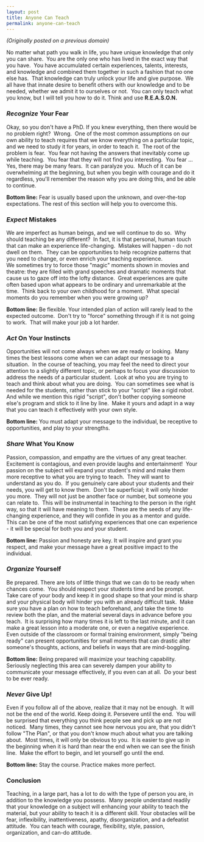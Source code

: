 ```yaml
---
layout: post
title: Anyone Can Teach
permalink: anyone-can-teach
---
```


*(Originally posted on a previous domain)*

No matter what path you walk in life, you have unique knowledge that only you can share.  You are the only one who has lived in the exact way that you have.  You have accumulated certain experiences, talents, interests, and knowledge and combined them together in such a fashion that no one else has.  That knowledge can truly unlock your life and give purpose.  We all have that innate desire to benefit others with our knowledge and to be needed, whether we admit it to ourselves or not.  You can only teach what you know, but I will tell you how to do it. Think and use **R.E.A.S.O.N.**


### *Recognize* Your Fear

Okay, so you don't have a PhD. If you knew everything, then there would be no problem right?  Wrong.  One of the most common assumptions on our own ability to teach requires that we know everything on a particular topic, and we need to study it for years, in order to teach it.  The root of the problem is fear.  You fear not having the answers that inevitably come up while teaching.  You fear that they will not find you interesting.  You fear ...   Yes, there may be many fears.  It can paralyze you.  Much of it can be overwhelming at the beginning, but when you begin with courage and do it regardless, you'll remember the reason why you are doing this, and be able to continue.

**Bottom line:** Fear is usually based upon the unknown, and over-the-top expectations. The rest of this section will help you to overcome this.


### *Expect* Mistakes

We are imperfect as human beings, and we will continue to do so.  Why should teaching be any different?  In fact, it is that personal, human touch that can make an experience life-changing.  Mistakes will happen - do not dwell on them.  They can be opportunities to help recognize patterns that you need to change, or even enrich your teaching experience. We sometimes try to force those "magic" moments shown in movies and theatre: they are filled with grand speeches and dramatic moments that cause us to gaze off into the lofty distance.  Great experiences are quite often based upon what appears to be ordinary and unremarkable at the time.  Think back to your own childhood for a moment.  What special moments do you remember when you were growing up?

**Bottom line:** Be flexible. Your intended plan of action will rarely lead to the expected outcome.  Don't try to "force" something through if it is not going to work.  That will make your job a lot harder.


### *Act* On Your Instincts

Opportunities will not come always when we are ready or looking.  Many times the best lessons come when we can adapt our message to a situation.  In the course of teaching, you may feel the need to direct your attention to a slightly different topic, or perhaps to focus your discussion to address the needs of a particular student.  Look at who you are trying to teach and think about what you are doing.  You can sometimes see what is needed for the students, rather than stick to your "script" like a rigid robot. And while we mention this rigid "script", don't bother copying someone else's program and stick to it line by line.  Make it yours and adapt in a way that you can teach it effectively with your own style.

**Bottom line:** You must adapt your message to the individual, be receptive to opportunities, and play to your strengths.


### *Share* What You Know

Passion, compassion, and empathy are the virtues of any great teacher.  Excitement is contagious, and even provide laughs and entertainment!  Your passion on the subject will expand your student's mind and make them more receptive to what you are trying to teach.  They will want to understand as you do.  If you genuinely care about your students and their needs, you will get to know them.  Don't be superficial; it will only hinder you more.  They will not just be another face or number, but someone you can relate to.  This will be instrumental in teaching to the person in the right way, so that it will have meaning to them.  These are the seeds of any life-changing experience, and they will confide in you as a mentor and guide.  This can be one of the most satisfying experiences that one can experience - it will be special for both you and your student.

**Bottom line:** Passion and honesty are key. It will inspire and grant you respect, and make your message have a great positive impact to the individual.


### *Organize* Yourself

Be prepared. There are lots of little things that we can do to be ready when chances come.  You should respect your students time and be prompt.  Take care of your body and keep it in good shape so that your mind is sharp and your physical body will hinder you with an already difficult task.  Make sure you have a plan on how to teach beforehand, and take the time to review both the plan, and the material several days in advance before you teach.  It is surprising how many times it is left to the last minute, and it can make a great lesson into a moderate one, or even a negative experience.  Even outside of the classroom or formal training environment, simply "being ready" can present opportunities for small moments that can drastic alter someone's thoughts, actions, and beliefs in ways that are mind-boggling.

**Bottom line:** Being prepared will maximize your teaching capability.  Seriously neglecting this area can severely dampen your ability to communicate your message effectively, if you even can at all.  Do your best to be ever ready.


### *Never* Give Up!

Even if you follow all of the above, realize that it may not be enough.  It will not be the end of the world. Keep doing it. Persevere until the end.  You will be surprised that everything you think people see and pick up are not noticed.  Many times, they cannot see how nervous you are, that you didn't follow "The Plan", or that you don't know much about what you are talking about.  Most times, it will only be obvious to you.  It is easier to give up in the beginning when it is hard than near the end when we can see the finish line.  Make the effort to begin, and let yourself go until the end.

**Bottom line:** Stay the course. Practice makes more perfect.


### Conclusion

Teaching, in a large part, has a lot to do with the type of person you are, in addition to the knowledge you possess.  Many people understand readily that your knowledge on a subject will enhancing your ability to teach the material, but your ability to teach it is a different skill. Your obstacles will be fear, inflexibility, inattentiveness, apathy, disorganization, and a defeatist attitude.  You can teach with courage, flexibility, style, passion, organization, and can-do attitude.
